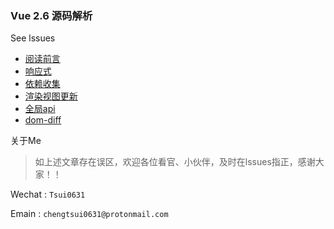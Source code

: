 ### Vue  2.6 源码解析

See lssues

- [阅读前言](https://github.com/chengtsui/blog/issues/1)
- [响应式](https://github.com/chengtsui/blog/issues/3)
- [依赖收集](https://github.com/chengtsui/blog/issues/4)
- [渲染视图更新](https://github.com/chengtsui/blog/issues/5)
- [全局api](https://github.com/chengtsui/blog/issues/6)
- [dom-diff](https://github.com/chengtsui/blog/issues/7)


关于Me

> 如上述文章存在误区，欢迎各位看官、小伙伴，及时在lssues指正，感谢大家！！


Wechat : `Tsui0631`

Emain :  `chengtsui0631@protonmail.com`










